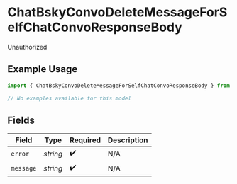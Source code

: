 # ChatBskyConvoDeleteMessageForSelfChatConvoResponseBody

Unauthorized

## Example Usage

```typescript
import { ChatBskyConvoDeleteMessageForSelfChatConvoResponseBody } from "bluesky/models/errors";

// No examples available for this model
```

## Fields

| Field              | Type               | Required           | Description        |
| ------------------ | ------------------ | ------------------ | ------------------ |
| `error`            | *string*           | :heavy_check_mark: | N/A                |
| `message`          | *string*           | :heavy_check_mark: | N/A                |